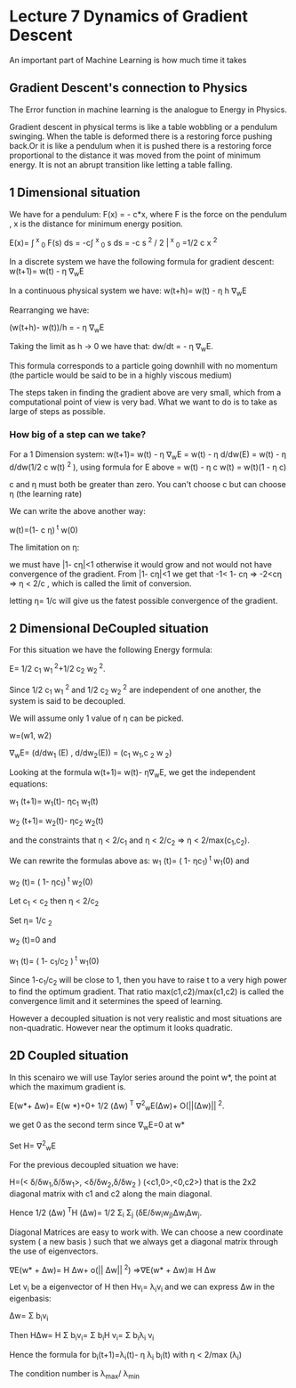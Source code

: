 # Lecture 7 Dynamics of Gradient Descent
An important part of Machine Learning is how much time it takes

## Gradient Descent's connection to Physics
The Error function in machine learning is the analogue to Energy in Physics.

Gradient descent in physical terms is like a table wobbling or a pendulum swinging. When the table is deformed there is a restoring force pushing back.Or it is like a pendulum when it is pushed there is a restoring force proportional to the distance it was moved from the point of minimum energy. 
It is not an abrupt transition like letting a table falling. 


## 1 Dimensional situation
We have for a pendulum:
F(x) = - c*x, where F is the force on the pendulum , x is the distance for minimum energy position. 

E(x)= ∫<sup> x </sup><sub>0</sub> F(s) ds
= -c∫ <sup> x </sup> <sub>0</sub> s ds
= -c s<sup> 2</sup> / 2 |<sup> x </sup> <sub>0</sub>
=1/2 c x <sup> 2 </sup>

In a discrete system we have the following formula for gradient descent:
w(t+1)= w(t) - η  ∇<sub>w</sub>E

In a continuous physical system we have:
w(t+h)= w(t) - η h  ∇<sub>w</sub>E

Rearranging we have:

(w(t+h)- w(t))/h = - η ∇<sub>w</sub>E

Taking the limit as h → 0 we have that:
dw/dt = - η ∇<sub>w</sub>E.

This formula corresponds to a particle going downhill with no momentum (the particle would be said to be in a highly viscous medium)

The steps taken in finding the gradient above are very small, which from a computational point of view is very bad. What we want to do is to take as large of steps as possible.


### How big of a step can we take?
For a 1  Dimension system:
w(t+1)= w(t) - η  ∇<sub>w</sub>E
= w(t) - η  d/dw(E)
= w(t) - η  d/dw(1/2 c w(t) <sup> 2 </sup> ), using formula for E above
= w(t) - η c w(t)
= w(t)(1 - η c)

c and  η must both be greater than zero. You can't choose c but can choose  η (the learning rate)

We can write the above another way:

w(t)=(1- c η)<sup> t</sup> w(0)

The limitation on  η:

we must have |1- cη|<1 otherwise it would  grow and not would not have convergence of the gradient.  From |1- cη|<1 we get that
-1< 1- cη
=> -2<cη
=> η < 2/c , which is called the limit of conversion.

letting η= 1/c will give us the fatest possible convergence of the gradient.

## 2 Dimensional DeCoupled situation
For this situation we have the following Energy formula:

E= 1/2 c<sub>1</sub> w<sub>1</sub><sup> 2</sup>+1/2 c<sub>2</sub> w<sub>2</sub><sup> 2</sup>.

Since 1/2 c<sub>1</sub> w<sub>1</sub> <sup> 2</sup> and 1/2 c<sub>2</sub> w<sub>2</sub><sup> 2</sup> are independent of one another, the system is said to be decoupled.

We will assume only 1 value of η can be picked.


w=(w1, w2)

∇<sub>w</sub>E= (d/dw<sub>1</sub> (E) , d/dw<sub>2</sub>(E))
= (c<sub>1</sub> w<sub>1</sub>,c <sub>2</sub> w <sub>2</sub>)

Looking at the formula w(t+1)= w(t)- η∇<sub>w</sub>E, we get the independent equations:

w<sub>1</sub> (t+1)= w<sub>1</sub>(t)- ηc<sub>1</sub> w<sub>1</sub>(t)


w<sub>2</sub> (t+1)= w<sub>2</sub>(t)- ηc<sub>2</sub> w<sub>2</sub>(t)

and the constraints that η < 2/c<sub>1</sub> and η < 2/c<sub>2</sub>
=> η < 2/max(c<sub>1</sub>,c<sub>2</sub>).

We can rewrite the formulas above as:
w<sub>1</sub> (t)= ( 1- ηc<sub>1</sub>)<sup> t</sup> w<sub>1</sub>(0) and

w<sub>2</sub> (t)= ( 1- ηc<sub>1</sub>)<sup> t</sup> w<sub>2</sub>(0)


Let c<sub>1</sub> < c<sub>2</sub> then η < 2/c<sub>2</sub> 

Set η= 1/c <sub>2</sub>

w<sub>2</sub> (t)=0 and

w<sub>1</sub> (t)= ( 1- c<sub>1</sub>/c<sub>2</sub> )<sup> t</sup> w<sub>1</sub>(0)

Since 1-c<sub>1</sub>/c<sub>2</sub>  will be close to 1, then you have to raise t to a very high power to find the optimum gradient. That ratio max(c1,c2)/max(c1,c2) is called the convergence limit and it setermines the speed of learning. 

However a decoupled situation is not very realistic and most situations are non-quadratic. However near the optimum it looks quadratic.

## 2D Coupled situation
In this scenairo we will use Taylor series around the point w*, the point at which the maximum gradient is.

E(w\*+ Δw)= E(w *)+0+  1/2 (Δw)<sup> T</sup>  ∇<sup>2</sup><sub>w</sub>E(Δw)+ O(||(Δw)||<sup> 2</sup>.

we get 0 as the second term since  ∇<sub>w</sub>E=0 at w*


Set H= ∇<sup>2</sup><sub>w</sub>E

For the previous decoupled situation we have:

H=(< δ/δw<sub>1</sub>,δ/δw<sub>1</sub>>, <δ/δw<sub>2</sub>,δ/δw<sub>2</sub> ) (<c1,0>,<0,c2>)  that is the 2x2 diagonal matrix with c1 and c2 along the main diagonal.

Hence  1/2 (Δw)<sup> T</sup>H (Δw)= 1/2 Σ<sub>i</sub> Σ<sub>j</sub> (δE/δw<sub>i</sub>w<sub>j)</sub>Δw<sub>i</sub>Δw<sub>j</sub>.

Diagonal Matrices are easy to work with. We can choose a new coordinate system ( a new basis ) such that we always get a diagonal matrix through the use of eigenvectors.

∇E(w\* + Δw)= H Δw+ o(|| Δw||<sup> 2</sup>)
=>∇E(w\* + Δw)≅ H Δw

Let v<sub>i</sub> be a eigenvector of H then Hv<sub>i</sub>= λ<sub>i</sub>v<sub>i</sub> and we can express Δw in the eigenbasis:

Δw=  Σ  b<sub>i</sub>v<sub>i</sub>

Then HΔw= H Σ  b<sub>i</sub>v<sub>i</sub>= Σ  b<sub>i</sub>H v<sub>i</sub>= Σ  b<sub>i</sub>λ<sub>i</sub> v<sub>i</sub>

Hence the formula for b<sub>i</sub>(t+1)=λ<sub>i</sub>(t)- η λ<sub>i</sub> b<sub>i</sub>(t) with η < 2/max (λ<sub>i</sub>)

The condition number is λ<sub>max</sub>/ λ<sub>min</sub>
